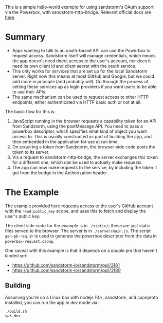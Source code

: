 This is a simple hello-world example for using sandstorm's OAuth support
via the Powerbox, with sandstorm-http-bridge. Relevant official docs are
[here][1].

# Summary

* Apps wanting to talk to an oauth-based API can use the Powerbox to
  request access. Sandstorm itself will manage credentials, which
  means the app doesn't need direct access to the user's account,
  nor does it need its own client id and client secret with the
  oauth service.
* This only works for services that are set up for the local
  Sandstorm server. Right now this means at most GitHub and Google,
  but we could add more in principle (and probably will). Go through
  the process of setting these services up as login providers if you
  want users to be able to use their APIs.
* The same mechanism can be used to request access to other HTTP
  endpoints, either authenticated via HTTP basic auth or not at all.

The basic flow for this is:

1. JavaScript running in the browser requests a capability token for an
   API from Sandstorm, using the postMessage API. You need to pass a
   powerbox descriptor, which specifies what kind of object you want
   access to. This is usually constructed as part of building the app,
   and then embedded in the application for use at run time.
2. On acquiring a token from Sandstorm, the browser-side code posts
   the token to its server.
3. Via a request to sandstorm-http-bridge, the server exchanges this
   token for a different one, which can be used to actually make
   requests.
4. The app can now make requests to the service, by including the
   token it got from the bridge in the Authorization header.

# The Example

The example provided here requests access to the user's GitHub account
with the `read:public_key` scope, and uses this to fetch and display
the user's public key.

The client side code for the example is in `./static/`; these are just
static files served to the browser. The server is in `./server/main.js`.
The script `gen-pb-req.sh` is used to generate the powerbox
descriptor from the data in `powerbox-request.capnp`.

One caveat with this example is that it depends on a couple prs that
haven't landed yet:

- https://github.com/sandstorm-io/sandstorm/pull/3181
- https://github.com/sandstorm-io/sandstorm/pull/3180

## Building

Assuming you're on a Linux box with nodejs 10.x, sandstorm, and
capnproto installed, you can run the app in dev mode via:

```
./build.sh
spk dev
```

[1]: https://docs.sandstorm.io/en/latest/developing/powerbox/

